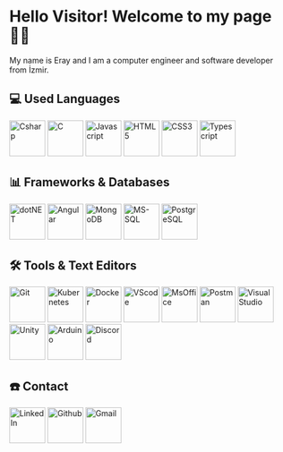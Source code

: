 # Hello Visitor! Welcome to my page 🙋‍♂️
My name is Eray and I am a computer engineer and software developer from İzmir.
## 💻 Used Languages

<div>
<img src="https://cdn.jsdelivr.net/gh/devicons/devicon/icons/csharp/csharp-plain.svg" alt="Csharp" width="64"/>
<img src="https://cdn.jsdelivr.net/gh/devicons/devicon/icons/c/c-original.svg" alt="C" width="64"/>
<img src="https://cdn.jsdelivr.net/gh/devicons/devicon/icons/javascript/javascript-plain.svg" alt="Javascript" width="64"/>
<img src="https://cdn.jsdelivr.net/gh/devicons/devicon/icons/html5/html5-plain-wordmark.svg" alt="HTML5" width="64"/>
<img src="https://cdn.jsdelivr.net/gh/devicons/devicon/icons/css3/css3-plain-wordmark.svg" alt="CSS3" width="64"/>
<img src="https://www.svgrepo.com/show/303600/typescript-logo.svg" alt="Typescript" width="64"/>
</div>

##  📊 Frameworks & Databases

<div>
<img src="https://www.svgrepo.com/show/330320/dotnet.svg" alt="dotNET" width="64"/>
<img src="https://brandeps.com/icon-download/A/Angular-icon-vector-04.svg" alt="Angular" width="64"/>
<img src="https://www.svgrepo.com/show/303232/mongodb-logo.svg" alt="MongoDB" width="64"/>
<img src="https://cdn.jsdelivr.net/gh/devicons/devicon/icons/microsoftsqlserver/microsoftsqlserver-plain-wordmark.svg" alt="MS-SQL" width="64"/>
<img src="https://www.svgrepo.com/show/303301/postgresql-logo.svg" alt="PostgreSQL" width="64"/>

</div>

##  🛠️ Tools &  Text Editors

<div>
<img src="https://cdn.jsdelivr.net/gh/devicons/devicon/icons/git/git-original-wordmark.svg" alt="Git" width="64"/>
<img src="https://cdn.svgporn.com/logos/kubernetes.svg" alt="Kubernetes" width="64"/>
<img src="https://cdn.jsdelivr.net/gh/devicons/devicon/icons/docker/docker-original-wordmark.svg" alt="Docker" width="64"/>
<img src="https://upload.wikimedia.org/wikipedia/commons/thumb/9/9a/Visual_Studio_Code_1.35_icon.svg/512px-Visual_Studio_Code_1.35_icon.svg.png" alt="VScode" width="64"/>
<img src="https://www.svgrepo.com/show/303269/microsoft-office-2013-logo.svg" alt="MsOffice" width="64"/>
<img src="https://www.svgrepo.com/show/354201/postman.svg" alt="Postman" width="64"/>
<img src="https://cdn.jsdelivr.net/gh/devicons/devicon/icons/visualstudio/visualstudio-plain-wordmark.svg" alt="VisualStudio" width="64"/>
<img src="https://cdn.jsdelivr.net/gh/devicons/devicon/icons/unity/unity-original-wordmark.svg" alt="Unity" width="64"/>
<img src="https://cdn.svgporn.com/logos/arduino.svg" alt="Arduino" width="64"/>
<img src="https://brandeps.com/logo-download/D/Discord-logo-vector-01.svg" alt="Discord" width="64"/>
</div> 

##  ☎️ Contact

<div>
<a href="https://www.linkedin.com/in/eray-berbero%C4%9Flu"><img src="https://cdn.svgporn.com/logos/linkedin-icon.svg" alt="LinkedIn" width="64"/></a>
<a href="https://github.com/candem15"><img src="https://cdn.jsdelivr.net/gh/devicons/devicon/icons/github/github-original-wordmark.svg" alt="Github" width="64"/></a>
<a href="mailto:eraybrbr@gmail.com"><img src="https://storage.googleapis.com/gweb-uniblog-publish-prod/images/Gmail.max-1100x1100.png" alt="Gmail" width="64"/></a>
